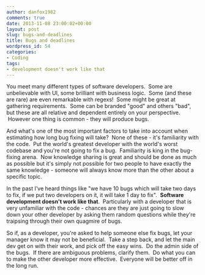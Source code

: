 ```yaml
---
author: danfox1982
comments: true
date: 2013-11-08 23:00:02+00:00
layout: post
slug: bugs-and-deadlines
title: Bugs and deadlines
wordpress_id: 54
categories:
- Coding
tags:
- development doesn't work like that
---
```


You meet many different types of software developers.  Some are unbelievable with UI, some brilliant with business logic.  Some (and these are rare) are even remarkable with regexs!  Some might be great at gathering requirements.  Some can be branded "good" and others "bad", but these are all relative and dependent entirely on your perspective.  However one thing is common - they will produce bugs.



And what's one of the most important factors to take into account when estimating how long bug fixing will take?  None of these - it's familiarity with the code.  Put the world's greatest developer with the world's worst codebase and you're not going to fix a bug.  Familiarity is king in the bug-fixing arena.  Now knowledge sharing is great and should be done as much as possible but it's simply not possible for two people to have exactly the same knowledge - someone will always know more than the other about a specific topic.



In the past I've heard things like "we have 10 bugs which will take two days to fix, if we put two developers on it, it will take 1 day to fix".  **Software development doesn't work like that**.  Particularly with a developer that is very unfamiliar with the code - chances are they are just going to slow down your other developer by asking them random questions while they're traipsing through their own quagmire of bugs.



So if, as a developer, you're asked to help someone else fix bugs, let your manager know it may not be beneficial.  Take a step back, and let the main dev get on with their work, and pick off the easy wins.  Do the admin side of the bugs.  If there are ambiguous problems, clarify them.  Do what you can to make the other developer more effective.  Everyone will be better off in the long run.
